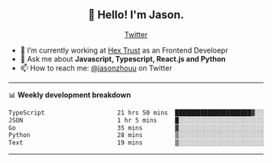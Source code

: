 <h2 align="center">👋 Hello! I'm Jason.</h2>
<p align="center">
  <a href="https://twitter.com/jasonzhouu">Twitter</a>
</p>


- 🔭 I’m currently working at [Hex Trust](https://hextrust.com/) as an Frontend Develoepr
- 💬 Ask me about **Javascript, Typescript, React.js and Python**
- 📫 How to reach me: [@jasonzhouu](https://twitter.com/jasonzhouu) on Twitter

-------

📊 **Weekly development breakdown**
<!--START_SECTION:waka-->

```txt
TypeScript                    21 hrs 50 mins  █████████████████████▓░░░   86.51 %
JSON                          1 hr 5 mins     █░░░░░░░░░░░░░░░░░░░░░░░░   04.31 %
Go                            35 mins         ▓░░░░░░░░░░░░░░░░░░░░░░░░   02.32 %
Python                        28 mins         ▒░░░░░░░░░░░░░░░░░░░░░░░░   01.85 %
Text                          19 mins         ▒░░░░░░░░░░░░░░░░░░░░░░░░   01.29 %
```

<!--END_SECTION:waka-->

-------
